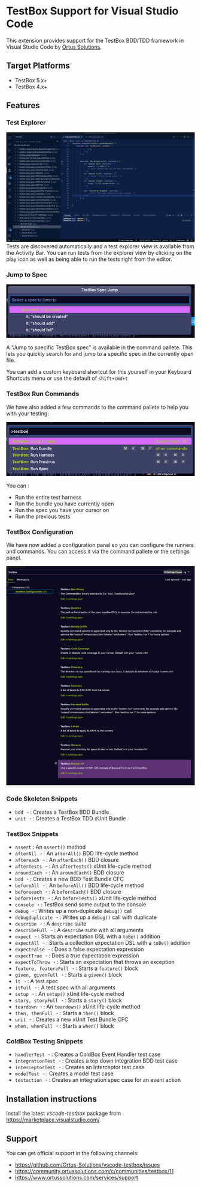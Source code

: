 # TestBox Support for Visual Studio Code

This extension provides support for the TestBox BDD/TDD framework in Visual Studio Code by [Ortus Solutions](https://www.ortussolutions.com).

## Target Platforms

- TestBox 5.x+
- TestBox 4.x+

## Features

### Test Explorer
<img src="images/run-from-explorer.gif" alt="Run from Explorer">
Tests are discovered automatically and a test explorer view is available from the Activity Bar.  You can run tests from the explorer view by clicking on the play icon as well as being able to run the tests right from the editor. 

### Jump to Spec

<img src="images/jump-to-spec.png" alt="jump to spec">

A "Jump to specific TestBox spec" is available in the command pallete.  This lets you
quickly search for and jump to a specific spec in the currently open file.

You can add a custom keyboard shortcut for this yourself in your Keyboard Shortcuts menu or use the default of `shift+cmd+t`

### TestBox Run Commands

We have also added a few commands to the command pallete to help you with your testing:

<img src="images/testbox-commands.png" alt="jump to spec">

You can :

- Run the entire test harness
- Run the bundle you have currently open
- Run the spec you have your cursor on
- Run the previous tests

### TestBox Configuration

We have now added a configuration panel so you can configure the runners and commands.  You can access it via the command pallete or the settings panel.

<img src="images/testbox-config.png" alt="jump to spec">

### Code Skeleton Snippets

- `bdd ➝` : Creates a TestBox BDD Bundle
- `unit ➝` : Creates a TestBox TDD xUnit Bundle

### TestBox Snippets

- `assert` : An `assert()` method
- `afterAll ➝` : An `afterAll()` BDD life-cycle method
- `aftereach ➝` : An `afterEach()` BDD closure
- `afterTests ➝` : An `afterTests()` xUnit life-cycle method
- `aroundEach ➝` : An `aroundEach()` BDD closure
- `bdd ➝` : Creates a new BDD Test Bundle CFC
- `beforeAll ➝` : An `beforeAll()` BDD life-cycle method
- `beforeeach ➝` : A `beforeEach()` BDD closure
- `beforeTests ➝` : An `beforeTests()` xUnit life-cycle method
- `console ➝` : TestBox send some output to the console
- `debug ➝` : Writes up a non-duplicate `debug()` call
- `debugduplicate ➝` : Writes up a `debug()` call with duplicate
- `describe ➝` : A `describe` suite
- `describeFull ➝` : A `describe` suite with all arguments
- `expect ➝` : Starts an expectation DSL with a `toBe()` addition
- `expectAll ➝` : Starts a collection expectation DSL with a `toBe()` addition
- `expectFalse ➝` : Does a false expectation expression
- `expectTrue ➝` : Does a true expectation expression
- `expectToThrow ➝` : Starts an expectation that throws an exception
- `feature, featureFull ➝` : Starts a `feature()` block
- `given, givenFull ➝` : Starts a `given()` block
- `it ➝` : A test spec
- `itFull ➝` : A test spec with all arguments
- `setup ➝` : An `setup()` xUnit life-cycle method
- `story, storyFull ➝` : Starts a `story()` block
- `teardown ➝` : An `teardown()` xUnit life-cycle method
- `then, thenFull ➝` : Starts a `then()` block
- `unit ➝` : Creates a new xUnit Test Bundle CFC
- `when, whenFull ➝` : Starts a `when()` block

### ColdBox Testing Snippets

- `handlerTest ➝` : Creates a ColdBox Event Handler test case
- `integrationTest ➝` : Creates a top down integration BDD test case
- `interceptorTest ➝` : Creates an Interceptor test case
- `modelTest ➝` : Creates a model test case
- `testaction ➝` : Creates an integration spec case for an event action

## Installation instructions

Install the latest *vscode-testbox* package from https://marketplace.visualstudio.com/.

## Support

You can get official support in the following channels:

- https://github.com/Ortus-Solutions/vscode-testbox/issues
- https://community.ortussolutions.com/c/communities/testbox/11
- https://www.ortussolutions.com/services/support
